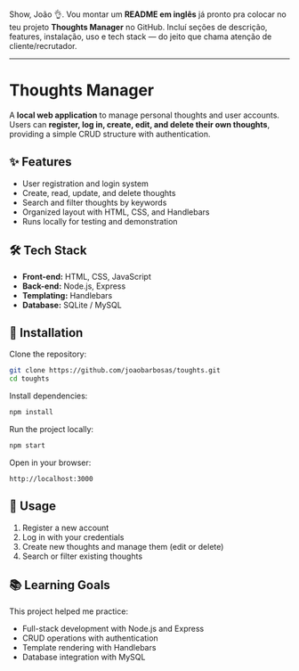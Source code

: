 Show, João 👌. Vou montar um **README em inglês** já pronto pra colocar no teu projeto **Thoughts Manager** no GitHub. Incluí seções de descrição, features, instalação, uso e tech stack — do jeito que chama atenção de cliente/recrutador.

---

# Thoughts Manager

A **local web application** to manage personal thoughts and user accounts.
Users can **register, log in, create, edit, and delete their own thoughts**, providing a simple CRUD structure with authentication.


## ✨ Features

* User registration and login system
* Create, read, update, and delete thoughts
* Search and filter thoughts by keywords
* Organized layout with HTML, CSS, and Handlebars
* Runs locally for testing and demonstration


## 🛠️ Tech Stack

* **Front-end:** HTML, CSS, JavaScript
* **Back-end:** Node.js, Express
* **Templating:** Handlebars
* **Database:** SQLite / MySQL


## 🚀 Installation

Clone the repository:

```bash
git clone https://github.com/joaobarbosas/toughts.git
cd toughts
```

Install dependencies:

```bash
npm install
```

Run the project locally:

```bash
npm start
```

Open in your browser:

```
http://localhost:3000
```


## 📖 Usage

1. Register a new account
2. Log in with your credentials
3. Create new thoughts and manage them (edit or delete)
4. Search or filter existing thoughts


## 📚 Learning Goals

This project helped me practice:

* Full-stack development with Node.js and Express
* CRUD operations with authentication
* Template rendering with Handlebars
* Database integration with MySQL

  
